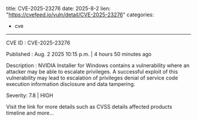  
title: CVE-2025-23276
date: 2025-8-2
lien: "https://cvefeed.io/vuln/detail/CVE-2025-23276"
categories:
  - cve
---

CVE ID : CVE-2025-23276

Published :  Aug. 2
2025
10:15 p.m. | 4 hours
50 minutes ago

Description : NVIDIA Installer for Windows contains a vulnerability where an attacker may be able to escalate privileges. A successful exploit of this vulnerability may lead to escalation of privileges
denial of service
code execution
information disclosure and data tampering.

Severity: 7.8 | HIGH

Visit the link for more details
such as CVSS details
affected products
timeline
and more...
